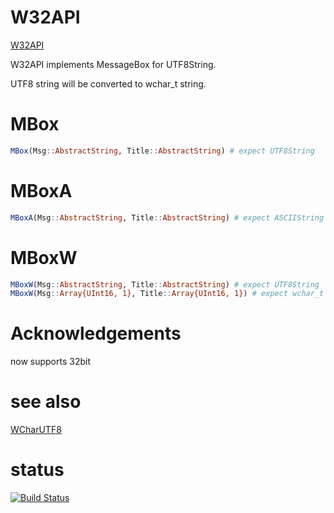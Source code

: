 W32API
======

[W32API](https://github.com/HatsuneMiku/W32API.jl)

W32API implements MessageBox for UTF8String.

UTF8 string will be converted to wchar_t string.


# MBox

```julia
MBox(Msg::AbstractString, Title::AbstractString) # expect UTF8String
```


# MBoxA

```julia
MBoxA(Msg::AbstractString, Title::AbstractString) # expect ASCIIString
```


# MBoxW

```julia
MBoxW(Msg::AbstractString, Title::AbstractString) # expect UTF8String
MBoxW(Msg::Array{UInt16, 1}, Title::Array{UInt16, 1}) # expect wchar_t
```


# Acknowledgements

now supports 32bit


# see also

[WCharUTF8](https://github.com/HatsuneMiku/WCharUTF8.jl)

# status

[![Build Status](https://travis-ci.org/HatsuneMiku/W32API.jl.svg?branch=master)](https://travis-ci.org/HatsuneMiku/W32API.jl)
